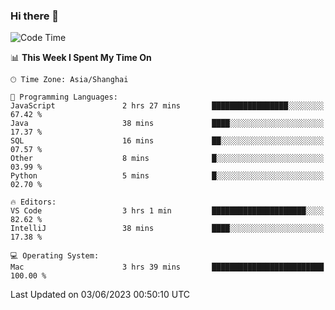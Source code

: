 ### Hi there 👋


<!--START_SECTION:waka-->
![Code Time](http://img.shields.io/badge/Code%20Time-1%2C146%20hrs%2018%20mins-blue)

📊 **This Week I Spent My Time On** 

```text
🕑︎ Time Zone: Asia/Shanghai

💬 Programming Languages: 
JavaScript               2 hrs 27 mins       █████████████████░░░░░░░░   67.42 % 
Java                     38 mins             ████░░░░░░░░░░░░░░░░░░░░░   17.37 % 
SQL                      16 mins             ██░░░░░░░░░░░░░░░░░░░░░░░   07.57 % 
Other                    8 mins              █░░░░░░░░░░░░░░░░░░░░░░░░   03.99 % 
Python                   5 mins              █░░░░░░░░░░░░░░░░░░░░░░░░   02.70 % 

🔥 Editors: 
VS Code                  3 hrs 1 min         █████████████████████░░░░   82.62 % 
IntelliJ                 38 mins             ████░░░░░░░░░░░░░░░░░░░░░   17.38 % 

💻 Operating System: 
Mac                      3 hrs 39 mins       █████████████████████████   100.00 % 
```


 Last Updated on 03/06/2023 00:50:10 UTC
<!--END_SECTION:waka-->

<!--
**SillyPasty/SillyPasty** is a ✨ _special_ ✨ repository because its `README.md` (this file) appears on your GitHub profile.

Here are some ideas to get you started:

- 🔭 I’m currently working on ...
- 🌱 I’m currently learning ...
- 👯 I’m looking to collaborate on ...
- 🤔 I’m looking for help with ...
- 💬 Ask me about ...
- 📫 How to reach me: ...
- 😄 Pronouns: ...
- ⚡ Fun fact: ...
-->


